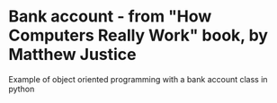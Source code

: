 # Bank account - from "How Computers Really Work" book, by Matthew Justice

Example of object oriented programming with a bank account class in python